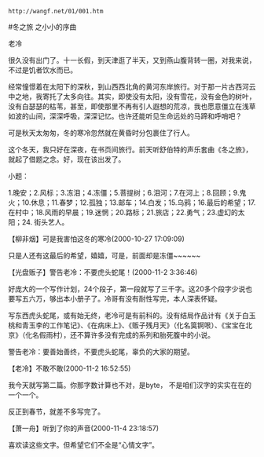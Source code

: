 `http://wangf.net/01/001.htm`

#冬之旅 之小小的序曲

老冷

很久没有出门了。十一长假，到天津逛了半天，又到燕山腹背转一圈，对我来说，不过是饥者饮水而已。 

经常憧憬着在太阳下的深秋，到山西西北角的黄河东岸旅行。对于那一片古西河云中之地，我寄托了太多向往。其实，即使没有太阳，没有雪花，没有金色的树叶，没有白瑟瑟的枯苇，甚至，即使那里不再有引人遐想的荒凉，我也愿意僵立在浅草如波的山间，深深呼吸，深深记忆。也许还能听见生命远处的马蹄和呼哨吧？ 

可是秋天太匆匆，冬的寒冷忽然就在黄昏时分包裹住了行人。 

这个冬天，我只好在深夜，在书页间旅行。前天听舒伯特的声乐套曲《冬之旅》，就起了借题之念。好，现在该出发了。 

小题： 

1.晚安；2.风标；3.冻泪；4.冻僵；5.菩提树；6.泪河；7.在河上；8.回顾；9.鬼火；10.休息；11.春梦；12.孤独；13.邮车；14.白发；15.乌鸦；16.最后的希望；17.在村中；18.风雨的早晨；19.迷惘；20.路标；21.旅店；22.勇气；23.虚幻的太阳；24. 街头艺人。 

【柳非烟】可是我害怕这冬的寒冷(2000-10-27 17:09:09)

只是人还有这最后的希望，嬉嬉，可是，前面却是冻僵~~~~~~ 

【光盘贩子】警告老冷：不要虎头蛇尾！(2000-11-2 3:36:46)

好庞大的一个写作计划，24个段子，第一段就写了三千字。这20多个段字少说也要写五六万，够出本小册子了。冷哥有没有耐性写完，本人深表怀疑。 

写东西虎头蛇尾，或有始无终，老冷可是有前科的。没有结局作品计有《关于白玉桃和青玉李的工作笔记》、《在病床上》、《贩子残月天》（化名筽锕哏）、《宝宝在北京》（化名假雨村），还不算许多没有完成的系列和胎死腹中的小说。 

警告老冷：要善始善终，不要虎头蛇尾，辜负的大家的期望。 

【老冷】不敢不敢(2000-11-2 16:52:55)

我今天就写第二篇。你那字数计算也不对，是byte， 不是咱们汉字的实实在在的一个一个。 

反正到春节，就差不多写完了。

【萧一舟】听到了你的声音(2000-11-4 23:18:57)

喜欢读这些文字。但希望它们不全是“心情文字”。